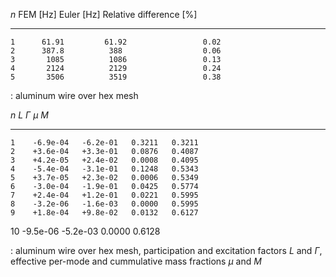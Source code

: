    $n$   FEM \[Hz\]   Euler \[Hz\]   Relative difference \[%\]
  ----- ------------ -------------- ---------------------------
    1      61.91         61.92                 0.02
    2      387.8          388                  0.06
    3       1085          1086                 0.13
    4       2124          2129                 0.24
    5       3506          3519                 0.38

  : aluminum wire over hex mesh

   $n$     $L$      $\Gamma$   $\mu$     $M$
  ----- ---------- ---------- -------- --------
    1    -6.9e-04   -6.2e-01   0.3211   0.3211
    2    +3.6e-04   +3.3e-01   0.0876   0.4087
    3    +4.2e-05   +2.4e-02   0.0008   0.4095
    4    -5.4e-04   -3.1e-01   0.1248   0.5343
    5    +3.7e-05   +2.3e-02   0.0006   0.5349
    6    -3.0e-04   -1.9e-01   0.0425   0.5774
    7    +2.4e-04   +1.2e-01   0.0221   0.5995
    8    -3.2e-06   -1.6e-03   0.0000   0.5995
    9    +1.8e-04   +9.8e-02   0.0132   0.6127
   10    -9.5e-06   -5.2e-03   0.0000   0.6128

  : aluminum wire over hex mesh, participation and excitation factors
  $L$ and $\Gamma$, effective per-mode and cummulative mass fractions
  $\mu$ and $M$

